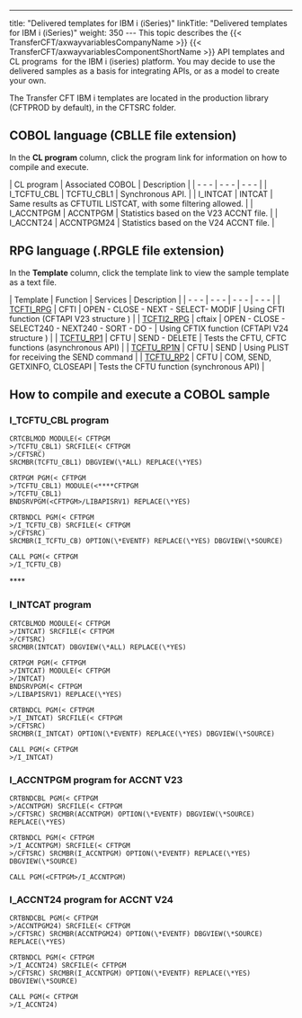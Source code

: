---
title: "Delivered templates for IBM i (iSeries)"
linkTitle: "Delivered templates for IBM i (iSeries)"
weight: 350
--- This topic describes the {{< TransferCFT/axwayvariablesCompanyName  >}} {{< TransferCFT/axwayvariablesComponentShortName  >}} API templates and CL programs  for the IBM i (iseries) platform. You may decide to use the delivered samples as a basis for integrating APIs, or as a model to create your own.

The Transfer CFT IBM i templates are located in the production library (CFTPROD by default), in the CFTSRC folder.

<span id="COBOL"></span>

## COBOL language (CBLLE file extension)

In the **CL program** column, click the program link for information on how to compile and execute.

| CL program  | Associated COBOL  | Description  |
| - - - | - - - | - - - |
| I_TCFTU_CBL  | TCFTU_CBL1  | Synchronous API.  |
| I_INTCAT  | INTCAT  | Same results as CFTUTIL LISTCAT, with some filtering allowed.  |
| I_ACCNTPGM  | ACCNTPGM  | Statistics based on the V23 ACCNT file.  |
| I_ACCNT24  | ACCNTPGM24  | Statistics based on the V24 ACCNT file.  |

<span id="RPG"></span>

## RPG language (.RPGLE file extension)

In the **Template** column, click the template link to view the sample template as a text file.

| Template  | Function  | Services | Description  |
| - - - | - - - | - - - | - - - |
| [TCFTI_RPG]()  | CFTI  | OPEN - CLOSE - NEXT - SELECT- MODIF  | Using CFTI function (CFTAPI V23 structure )  |
| [TCFTI2_RPG]()  | cftaix  | OPEN - CLOSE - SELECT240 - NEXT240 - SORT - DO - | Using CFTIX function (CFTAPI V24 structure )  |
| [TCFTU_RP1]()  | CFTU  | SEND - DELETE  | Tests the CFTU, CFTC functions (asynchronous API)  |
| [TCFTU_RP1N]()  | CFTU  | SEND  | Using PLIST for receiving the SEND command  |
| [TCFTU_RP2]()  | CFTU  | COM, SEND, GETXINFO, CLOSEAPI  | Tests the CFTU function (synchronous API)  |

## How to compile and execute a COBOL sample

<span id="TCFTU"></span>

### I_TCFTU_CBL program

```
CRTCBLMOD MODULE(< CFTPGM
>/TCFTU_CBL1) SRCFILE(< CFTPGM
>/CFTSRC)
SRCMBR(TCFTU_CBL1) DBGVIEW(\*ALL) REPLACE(\*YES)

CRTPGM PGM(< CFTPGM
>/TCFTU_CBL1) MODULE(<****CFTPGM
>/TCFTU_CBL1)
BNDSRVPGM(<CFTPGM>/LIBAPISRV1) REPLACE(\*YES)

CRTBNDCL PGM(< CFTPGM
>/I_TCFTU_CB) SRCFILE(< CFTPGM
>/CFTSRC)
SRCMBR(I_TCFTU_CB) OPTION(\*EVENTF) REPLACE(\*YES) DBGVIEW(\*SOURCE)

CALL PGM(< CFTPGM
>/I_TCFTU_CB)
```
<span id="INTCAT"></span>****

### I_INTCAT program

```
CRTCBLMOD MODULE(< CFTPGM
>/INTCAT) SRCFILE(< CFTPGM
>/CFTSRC)
SRCMBR(INTCAT) DBGVIEW(\*ALL) REPLACE(\*YES)

CRTPGM PGM(< CFTPGM
>/INTCAT) MODULE(< CFTPGM
>/INTCAT)
BNDSRVPGM(< CFTPGM
>/LIBAPISRV1) REPLACE(\*YES)

CRTBNDCL PGM(< CFTPGM
>/I_INTCAT) SRCFILE(< CFTPGM
>/CFTSRC)
SRCMBR(I_INTCAT) OPTION(\*EVENTF) REPLACE(\*YES) DBGVIEW(\*SOURCE)

CALL PGM(< CFTPGM
>/I_INTCAT)
```
<span id="ACCNTPGM"></span>

### I_ACCNTPGM program for ACCNT V23

```
CRTBNDCBL PGM(< CFTPGM
>/ACCNTPGM) SRCFILE(< CFTPGM
>/CFTSRC) SRCMBR(ACCNTPGM) OPTION(\*EVENTF) DBGVIEW(\*SOURCE) REPLACE(\*YES)

CRTBNDCL PGM(< CFTPGM
>/I_ACCNTPGM) SRCFILE(< CFTPGM
>/CFTSRC) SRCMBR(I_ACCNTPGM) OPTION(\*EVENTF) REPLACE(\*YES) DBGVIEW(\*SOURCE)

CALL PGM(<CFTPGM>/I_ACCNTPGM)
```
<span id="ACCNT24"></span>

### I_ACCNT24 program for ACCNT V24

```
CRTBNDCBL PGM(< CFTPGM
>/ACCNTPGM24) SRCFILE(< CFTPGM
>/CFTSRC) SRCMBR(ACCNTPGM24) OPTION(\*EVENTF) DBGVIEW(\*SOURCE) REPLACE(\*YES)

CRTBNDCL PGM(< CFTPGM
>/I_ACCNT24) SRCFILE(< CFTPGM
>/CFTSRC) SRCMBR(I_ACCNTPGM) OPTION(\*EVENTF) REPLACE(\*YES) DBGVIEW(\*SOURCE)

CALL PGM(< CFTPGM
>/I_ACCNT24)
```
